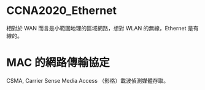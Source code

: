 # CCNA2020_Ethernet
相對於 WAN 而言是小範圍地理的區域網路，想對 WLAN 的無線，Ethernet 是有線的。

# MAC 的網路傳輸協定

CSMA, Carrier Sense Media Access （影格）載波偵測媒體存取。
